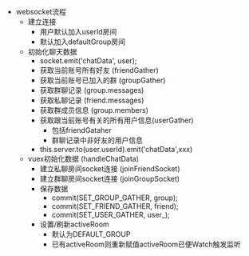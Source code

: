 <!--
 * @file: webSocket建立流程思路说明
 * @author: BoBo
 * @copyright: NanJing Anshare Tech .Com
 * @Date: 2020-12-09 16:28:44
-->
- websocket流程
    - 建立连接
        - 用户默认加入userId房间
        - 默认加入defaultGroup房间
    - 初始化聊天数据
        - socket.emit('chatData', user);
        - 获取当前账号所有好友 (friendGather)
        - 获取当前账号已加入的群 (groupGather)
        - 获取群聊记录 (group.messages)
        - 获取私聊记录 (friend.messages)
        - 获取群成员信息 (group.members)
        - 获取跟当前账号有关的所有用户信息(userGather)
            - 包括friendGataher
            - 群聊记录中非好友的用户信息
        - this.server.to(user.userId).emit('chatData',xxx)
    - vuex初始化数据 (handleChatData)
        - 建立私聊房间socket连接 (joinFriendSocket)
        - 建立群聊房间socket连接 (joinGroupSocket)
        - 保存数据
            - commit(SET_GROUP_GATHER, group);
            - commit(SET_FRIEND_GATHER, friend);
            - commit(SET_USER_GATHER, user_);
        - 设置/刷新activeRoom
            - 默认为DEFAULT_GROUP
            - 已有activeRoom则重新赋值activeRoom已便Watch触发监听

